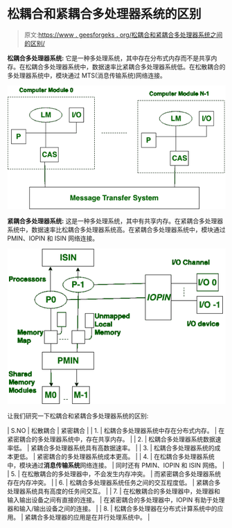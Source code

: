 # 松耦合和紧耦合多处理器系统的区别

> 原文:[https://www . geesforgeks . org/松耦合和紧耦合多处理器系统之间的区别/](https://www.geeksforgeeks.org/difference-between-loosely-coupled-and-tightly-coupled-multiprocessor-system/)

**松耦合多处理器系统:**
它是一种多处理系统，其中存在分布式内存而不是共享内存。在松耦合多处理器系统中，数据速率比紧耦合多处理器系统低。在松散耦合的多处理器系统中，模块通过 MTS(消息传输系统)网络连接。

![](img/9d0a346bf9ee66d0ce7ff79a26505103.png)

**紧耦合多处理器系统:**
这是一种多处理系统，其中有共享内存。在紧耦合多处理器系统中，数据速率比松耦合多处理器系统高。在紧耦合多处理器系统中，模块通过 PMIN、IOPIN 和 ISIN 网络连接。

![](img/c67d858b61901bd6c056bd3fda4a0201.png)

让我们研究一下松耦合和紧耦合多处理器系统的区别:

| S.NO | 松散耦合 | 紧密耦合 |
| 1. | 松耦合多处理器系统中存在分布式内存。 | 在紧密耦合的多处理器系统中，存在共享内存。 |
| 2. | 松耦合多处理器系统数据速率低。 | 紧耦合多处理器系统具有高数据速率。 |
| 3. | 松耦合多处理器系统的成本更低。 | 紧密耦合的多处理器系统成本更高。 |
| 4. | 在松耦合多处理器系统中，模块通过**消息传输系统**网络连接。 | 同时还有 PMIN、IOPIN 和 ISIN 网络。 |
| 5. | 在松散耦合的多处理器中，不会发生内存冲突。 | 而紧密耦合多处理器系统存在内存冲突。 |
| 6. | 松耦合多处理器系统任务之间的交互程度低。 | 紧耦合多处理器系统具有高度的任务间交互。 |
| 7. | 在松散耦合的多处理器中，处理器和输入输出设备之间有直接的连接。 | 在紧密耦合的多处理器中，IOPIN 有助于处理器和输入/输出设备之间的连接。 |
| 8. | 松耦合多处理器在分布式计算系统中的应用。 | 紧耦合多处理器的应用是在并行处理系统中。 |